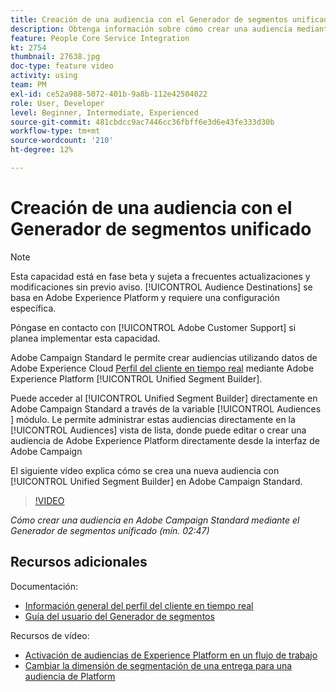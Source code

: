```yaml
---
title: Creación de una audiencia con el Generador de segmentos unificado
description: Obtenga información sobre cómo crear una audiencia mediante el Generador de segmentos unificados
feature: People Core Service Integration
kt: 2754
thumbnail: 27638.jpg
doc-type: feature video
activity: using
team: PM
exl-id: ce52a988-5072-401b-9a8b-112e42504022
role: User, Developer
level: Beginner, Intermediate, Experienced
source-git-commit: 481cbdcc9ac7446cc36fbff6e3d6e43fe333d30b
workflow-type: tm+mt
source-wordcount: '210'
ht-degree: 12%

---
```


# Creación de una audiencia con el Generador de segmentos unificado

>[!NOTE]
>
>Esta capacidad está en fase beta y sujeta a frecuentes actualizaciones y modificaciones sin previo aviso. [!UICONTROL Audience Destinations] se basa en Adobe Experience Platform y requiere una configuración específica.
>
>Póngase en contacto con [!UICONTROL Adobe Customer Support] si planea implementar esta capacidad.

Adobe Campaign Standard le permite crear audiencias utilizando datos de Adobe Experience Cloud [Perfil del cliente en tiempo real](https://experienceleague.adobe.com/docs/platform-learn/tutorials/profiles/understanding-the-real-time-customer-profile.html?lang=en) mediante Adobe Experience Platform [!UICONTROL Unified Segment Builder].

Puede acceder al [!UICONTROL Unified Segment Builder] directamente en Adobe Campaign Standard a través de la variable [!UICONTROL Audiences ] módulo. Le permite administrar estas audiencias directamente en la [!UICONTROL Audiences] vista de lista, donde puede editar o crear una audiencia de Adobe Experience Platform directamente desde la interfaz de Adobe Campaign

El siguiente vídeo explica cómo se crea una nueva audiencia con [!UICONTROL Unified Segment Builder] en Adobe Campaign Standard.

>[!VIDEO](https://video.tv.adobe.com/v/27638?quality=12)

*Cómo crear una audiencia en Adobe Campaign Standard mediante el Generador de segmentos unificado (mín. 02:47)*

## Recursos adicionales

Documentación:

* [Información general del perfil del cliente en tiempo real](https://experienceleague.adobe.com/docs/experience-platform/landing/home.html)
* [Guía del usuario del Generador de segmentos](https://experienceleague.adobe.com/docs/experience-platform/landing/home.html)

Recursos de vídeo:

* [Activación de audiencias de Experience Platform en un flujo de trabajo](/help/profiles-and-audiences/audience-destinations/activating-aep-audiences.md)
* [Cambiar la dimensión de segmentación de una entrega para una audiencia de Platform](/help/profiles-and-audiences/audience-destinations/changing-targeting-dimension.md)
